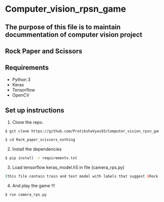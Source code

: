 # Computer_vision_rpsn_game

## The purpose of this file is to maintain docummentation of computer vision project
## Rock Paper and Scissors

## Requirements
- Python 3
- Keras
- Tensorflow
- OpenCV

## Set up instructions
1. Clone the repo.
```sh
$ git clone https://github.com/PratikshaVyas93/Computer_vision_rpsn_game.git

$ cd Rock_paper_scissors_nothing
```
2. Install the dependencies
```sh
$ pip install -r requirements.txt
```

3. Load tensorflow keras_model.h5 in file (camera_rps.py) 
```sh
(this file contain train and test model with labels that suggest (Rock, Paper, Scissors and Nothing))
```

4. And play the game !!!
```sh
$ run camera_rps.py
```
